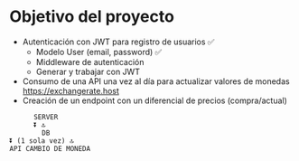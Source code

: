 # Objetivo del proyecto

- Autenticación con JWT para registro de usuarios ✅
  - Modelo User (email, password) ✅
  - Middleware de autenticación
  - Generar y trabajar con JWT
- Consumo de una API una vez al día para actualizar valores de monedas https://exchangerate.host
- Creación de un endpoint con un diferencial de precios (compra/actual)

```
      SERVER
      ⏬ 🔝
        DB
⏬ (1 sola vez) 🔝
API CAMBIO DE MONEDA
```
